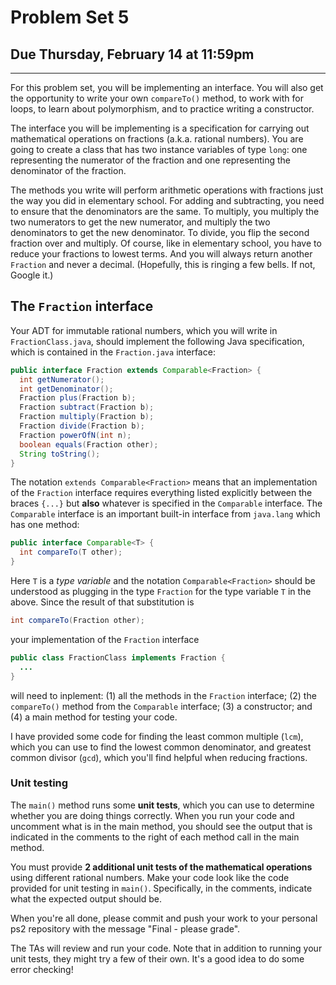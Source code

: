 # Problem Set 5
## Due Thursday, February 14 at 11:59pm
---

For this problem set, you will be implementing an interface. You will also get the opportunity to write your own `compareTo()` method, to work with for loops, to learn about polymorphism, and to practice writing a constructor.

The interface you will be implementing is a specification for carrying out mathematical operations on fractions (a.k.a. rational numbers). You are going to create a class that has two instance variables of type `long`: one representing the numerator of the fraction and one representing the denominator of the fraction. 

The methods you write will perform arithmetic operations with fractions just the way you did in elementary school. For adding and subtracting, you need to ensure that the denominators are the same. To multiply, you multiply the two numerators to get the new numerator, and multiply the two denominators to get the new denominator. To divide, you flip the second fraction over and multiply. Of course, like in elementary school, you have to reduce your fractions to lowest terms. And you will always return another `Fraction` and never a decimal. (Hopefully, this is ringing a few bells. If not, Google it.) 

## The `Fraction` interface

Your ADT for immutable rational numbers, which you will write in `FractionClass.java`, should implement the following Java specification, which is contained in the `Fraction.java` interface:

```java
public interface Fraction extends Comparable<Fraction> {
  int getNumerator();
  int getDenominator();
  Fraction plus(Fraction b);
  Fraction subtract(Fraction b);
  Fraction multiply(Fraction b);
  Fraction divide(Fraction b);
  Fraction powerOfN(int n);
  boolean equals(Fraction other);
  String toString();
}
```

The notation `extends Comparable<Fraction>` means that an implementation of the `Fraction` interface requires everything listed explicitly between the braces `{...}` but **also** whatever is specified in the `Comparable` interface. The `Comparable` interface is an important built-in interface from `java.lang` which has one method:

```java
public interface Comparable<T> {
  int compareTo(T other);
}
```

Here `T` is a *type variable* and the notation `Comparable<Fraction>` should be understood as plugging in the type `Fraction` for the type variable `T` in the above. Since the result of that substitution is

```java
int compareTo(Fraction other);
```

your implementation of the `Fraction` interface

```java
public class FractionClass implements Fraction {
  ...
}
```

will need to inplement: (1) all the methods in the `Fraction` interface; (2) the `compareTo()` method from the `Comparable` interface; (3) a constructor; and (4) a main method for testing your code.

I have provided some code for finding the least common multiple (`lcm`), which you can use to find the lowest common denominator, and greatest common divisor (`gcd`), which you'll find helpful when reducing fractions.

### Unit testing

The `main()` method runs some **unit tests**, which you can use to determine whether you are doing things correctly. When you run your code and uncomment what is in the main method, you should see the output that is indicated in the comments to the right of each method call in the main method.

You must provide **2 additional unit tests of the mathematical operations** using different rational numbers. Make your code look like the code provided for unit testing in `main()`. Specifically, in the comments, indicate what the expected output should be.

When you're all done, please commit and push your work to your personal ps2 repository with the message "Final - please grade".

The TAs will review and run your code. Note that in addition to running your unit tests, they might try a few of their own. It's a good idea to do some error checking!
